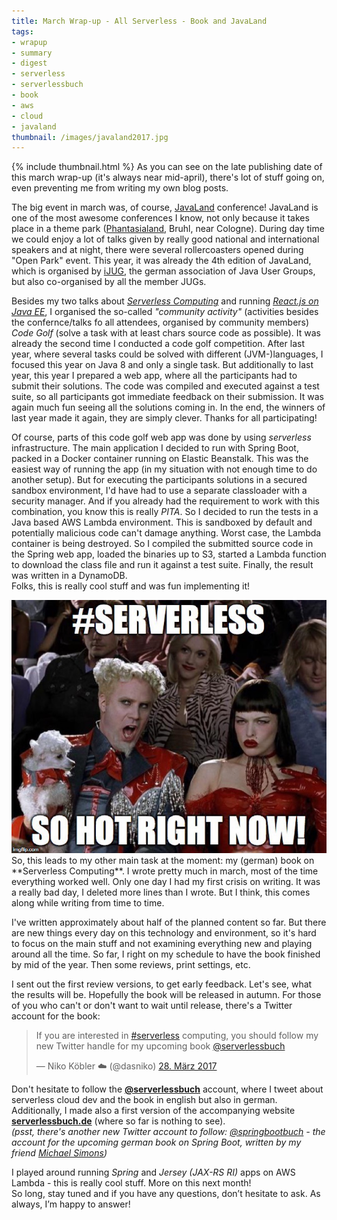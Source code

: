 ```yaml
---
title: March Wrap-up - All Serverless - Book and JavaLand
tags:
- wrapup
- summary
- digest
- serverless
- serverlessbuch
- book
- aws
- cloud
- javaland
thumbnail: /images/javaland2017.jpg
---
```


{% include thumbnail.html %}
As you can see on the late publishing date of this march wrap-up (it's always near mid-april), there's lot of stuff going on, even preventing me from writing my own blog posts.

The big event in march was, of course, [JavaLand](http://javaland.eu) conference!
JavaLand is one of the most awesome conferences I know, not only because it takes place in a theme park ([Phantasialand](http://www.phantasialand.de), Bruhl, near Cologne).
During day time we could enjoy a lot of talks given by really good national and international speakers and at night, there were several rollercoasters opened during "Open Park" event.
This year, it was already the 4th edition of JavaLand, which is organised by [iJUG](http://www.ijug.eu), the german association of Java User Groups, but also co-organised by all the member JUGs.

Besides my two talks about [_Serverless Computing_](https://speakerdeck.com/dasniko/serverless-computing-at-javaland-2017) and running [_React.js on Java EE_](https://speakerdeck.com/dasniko/react-dot-js-apps-with-java-mvc-1-dot-0), I organised the so-called _"community activity"_ (activities besides the confernce/talks fo all attendees, organised by community members) *_Code Golf_* (solve a task with at least chars source code as possible).
It was already the second time I conducted a code golf competition.
After last year, where several tasks could be solved with different (JVM-)languages, I focused this year on Java 8 and only a single task.
But additionally to last year, this year I prepared a web app, where all the participants had to submit their solutions.
The code was compiled and executed against a test suite, so all participants got immediate feedback on their submission.
It was again much fun seeing all the solutions coming in.
In the end, the winners of last year made it again, they are simply clever.
Thanks for all participating!

Of course, parts of this code golf web app was done by using _serverless_ infrastructure.
The main application I decided to run with Spring Boot, packed in a Docker container running on Elastic Beanstalk.
This was the easiest way of running the app (in my situation with not enough time to do another setup).
But for executing the participants solutions in a secured sandbox environment, I'd have had to use a separate classloader with a security manager.
And if you already had the requirement to work with this combination, you know this is really _PITA_.
So I decided to run the tests in a Java based AWS Lambda environment.
This is sandboxed by default and potentially malicious code can't damage anything.
Worst case, the Lambda container is being destroyed.
So I compiled the submitted source code in the Spring web app, loaded the binaries up to S3, started a Lambda function to download the class file and run it against a test suite.
Finally, the result was written in a DynamoDB.  
Folks, this is really cool stuff and was fun implementing it!

<img src="/images/serverless_sohot.jpg" class="postimg left">
So, this leads to my other main task at the moment: my (german) book on **Serverless Computing**.  
I wrote pretty much in march, most of the time everything worked well.
Only one day I had my first crisis on writing. It was a really bad day, I deleted more lines than I wrote.
But I think, this comes along while writing from time to time.

I've written approximately about half of the planned content so far.
But there are new things every day on this technology and environment, so it's hard to focus on the main stuff and not examining everything new and playing around all the time.
So far, I right on my schedule to have the book finished by mid of the year.
Then some reviews, print settings, etc.

I sent out the first review versions, to get early feedback.
Let's see, what the results will be.
Hopefully the book will be released in autumn.
For those of you who can't or don't want to wait until release, there's a Twitter account for the book:

<blockquote class="twitter-tweet" data-lang="de"><p lang="en" dir="ltr">If you are interested in <a href="https://twitter.com/hashtag/serverless?src=hash">#serverless</a> computing, you should follow my new Twitter handle for my upcoming book <a href="https://twitter.com/serverlessbuch">@serverlessbuch</a></p>&mdash; Niko Köbler ☁️ (@dasniko) <a href="https://twitter.com/dasniko/status/846785922729463809">28. März 2017</a></blockquote>
<script async src="//platform.twitter.com/widgets.js" charset="utf-8"></script>

Don't hesitate to follow the [**@serverlessbuch**](https://twitter.com/serverlessbuch) account, where I tweet about serverless cloud dev and the book in english but also in german.
Additionally, I made also a first version of the accompanying website [**serverlessbuch.de**](http://serverlessbuch.de) (where so far is nothing to see).  
_(psst, there's another new Twitter account to follow: [@springbootbuch](https://twitter.com/springbootbuch) - the account for the upcoming german book on Spring Boot, written by my friend [Michael Simons](https://twitter.com/rotnroll666))_

I played around running _Spring_ and _Jersey (JAX-RS RI)_ apps on AWS Lambda - this is really cool stuff.
More on this next month!  
So long, stay tuned and if you have any questions, don’t hesitate to ask. As always, I’m happy to answer!
